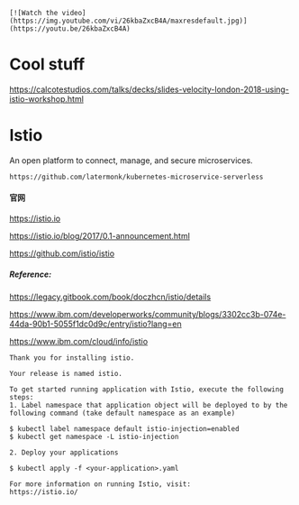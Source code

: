 
```
[![Watch the video](https://img.youtube.com/vi/26kbaZxcB4A/maxresdefault.jpg)](https://youtu.be/26kbaZxcB4A)
```



# Cool stuff    
https://calcotestudios.com/talks/decks/slides-velocity-london-2018-using-istio-workshop.html    


# Istio
An open platform to connect, manage, and secure microservices.


```
https://github.com/latermonk/kubernetes-microservice-serverless

```

#### 官网
https://istio.io  

https://istio.io/blog/2017/0.1-announcement.html

https://github.com/istio/istio 



##### Reference:

https://legacy.gitbook.com/book/doczhcn/istio/details   


https://www.ibm.com/developerworks/community/blogs/3302cc3b-074e-44da-90b1-5055f1dc0d9c/entry/istio?lang=en  


https://www.ibm.com/cloud/info/istio



```
Thank you for installing istio.

Your release is named istio.

To get started running application with Istio, execute the following steps:
1. Label namespace that application object will be deployed to by the following command (take default namespace as an example)

$ kubectl label namespace default istio-injection=enabled
$ kubectl get namespace -L istio-injection

2. Deploy your applications

$ kubectl apply -f <your-application>.yaml

For more information on running Istio, visit:
https://istio.io/

```


